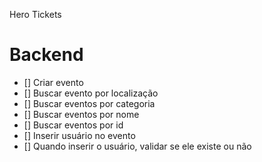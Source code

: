 Hero Tickets

# Backend

- [] Criar evento
- [] Buscar evento por localização
- [] Buscar eventos por categoria
- [] Buscar eventos por nome
- [] Buscar eventos por id
- [] Inserir usuário no evento
- [] Quando inserir o usuário, validar se ele existe ou não